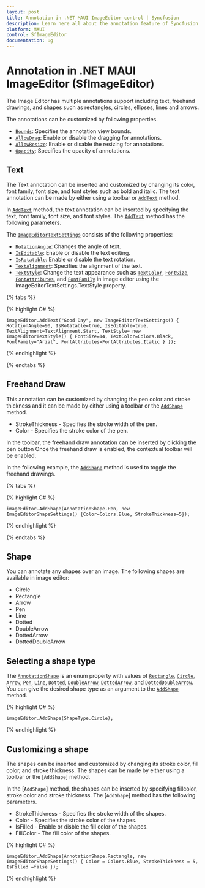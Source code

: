 ```yaml
---
layout: post
title: Annotation in .NET MAUI ImageEditor control | Syncfusion
description: Learn here all about the annotation feature of Syncfusion .NET MAUI ImageEditor (SfImageEditor) control and more.
platform: MAUI
control: SfImageEditor
documentation: ug
---
```


# Annotation in .NET MAUI ImageEditor (SfImageEditor)

The Image Editor has multiple annotations support including text, freehand drawings, and shapes such as rectangles, circles, ellipses, lines and arrows.

The annotations can be customized by following properties.

* [`Bounds`](): Specifies the annotation view bounds.
* [`AllowDrag`](): Enable or disable the dragging for annotations.
* [`AllowResize`](): Enable or disable the resizing for annotations.
* [`Opacity`](): Specifies the opacity of annotations.

## Text

The Text annotation can be inserted and customized by changing its color, font family, font size, and font styles such as bold and italic. The text annotation can be made by either using a toolbar or [`AddText`]() method.

In [`AddText`]() method, the text annotation can be inserted by specifying the text, font family, font size, and font styles. The [`AddText`]() method has the following parameters.

The [`ImageEditorTextSettings`]() consists of the following properties:

* [`RotationAngle`](): Changes the angle of text.
* [`IsEditable`](): Enable or disable the text editing.
* [`IsRotatable`](): Enable or disable the text rotation.
* [`TextAlignment`](): Specifies the alignment of the text.
* [`TextStyle`](): Change the text appearance such as [`TextColor`](), [`FontSize`](), [`FontAttributes`](), and [`FontFamily`]() in image editor using the ImageEditorTextSettings.TextStyle property.

{% tabs %}

{% highlight C# %}

    imageEditor.AddText("Good Day", new ImageEditorTextSettings() { RotationAngle=90, IsRotatable=true, IsEditable=true, TextAlignment=TextAlignment.Start, TextStyle= new ImageEditorTextStyle() { FontSize=14, TextColor=Colors.Black, FontFamily="Arial", FontAttributes=FontAttributes.Italic } }); 

{% endhighlight %}

{% endtabs %}

## Freehand Draw

This annotation can be customized by changing the pen color and stroke thickness and it can be made by either using a toolbar or the [`AddShape`]() method.

*  StrokeThickness - Specifies the stroke width of the pen.
*  Color - Specifies the stroke color of the pen.

In the toolbar, the freehand draw annotation can be inserted by clicking the pen button Once the freehand draw is enabled, the contextual toolbar will be enabled.

In the following example, the [`AddShape`]() method is used to toggle the freehand drawings.

{% tabs %}

{% highlight C# %}

    imageEditor.AddShape(AnnotationShape.Pen, new ImageEditorShapeSettings() {Color=Colors.Blue, StrokeThickness=5});

{% endhighlight %}

{% endtabs %}

## Shape

You can annotate any shapes over an image. The following shapes are available in image editor:

* Circle
* Rectangle
* Arrow
* Pen
* Line
* Dotted
* DoubleArrow
* DottedArrow
* DottedDoubleArrow

## Selecting a shape type

The [`AnnotationShape`]() is an enum property with values of [`Rectangle`](), [`Circle`](), [`Arrow`](), [`Pen`](), [`Line`](), [`Dotted`](), [`DoubleArrow`](), [`DottedArrow`](), and [`DottedDoubleArrow`](). You can give the desired shape type as an argument to the [`AddShape`]() method.

{% highlight C# %}

    imageEditor.AddShape(ShapeType.Circle);

{% endhighlight %}

## Customizing a shape

The shapes can be inserted and customized by changing its stroke color, fill color, and stroke thickness. The shapes can be made by either using a toolbar or the [`AddShape`] method.

In the [`AddShape`] method, the shapes can be inserted by specifying fillcolor, stroke color and stroke thickness. The [`AddShape`] method has the following parameters.

*  StrokeThickness - Specifies the stroke width of the shapes.
*  Color - Specifies the stroke color of the shapes.    
*  IsFilled - Enable or disble the fill color of the shapes.
*  FillColor - The fill color of the shapes.

{% highlight C# %}

    imageEditor.AddShape(AnnotationShape.Rectangle, new ImageEditorShapeSettings() { Color = Colors.Blue, StrokeThickness = 5, IsFilled =false });

{% endhighlight %}


